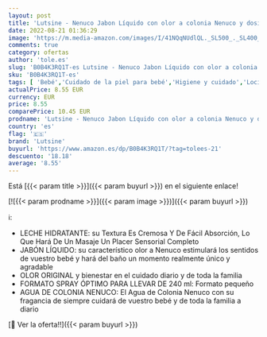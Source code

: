 ```yaml
---
layout: post
title: 'Lutsine - Nenuco Jabon Líquido con olor a colonia Nenuco y dosificador  650 ml + Nenuco Leche Hidratante Para Bebé  400ml + Nenuco Agua de Colonia  A partir de 3 meses  Formato Spray 240 ml'
date: 2022-08-21 01:36:29
image: 'https://m.media-amazon.com/images/I/41NQqNUdlQL._SL500_._SL400_.jpg'
comments: true
category: ofertas
author: 'tole.es'
slug: 'B0B4K3RQ1T-es Lutsine - Nenuco Jabon Líquido con olor a colonia Nenuco y...'
sku: 'B0B4K3RQ1T-es'
tags: [ 'Bebé','Cuidado de la piel para bebé','Higiene y cuidado','Lociones para la piel de bebé','bebé','lutsine','nenuco','🇪🇸', ]
actualPrice: 8.55 EUR
currency: EUR
price: 8.55
comparePrice: 10.45 EUR
prodname: 'Lutsine - Nenuco Jabon Líquido con olor a colonia Nenuco y dosificador  650 ml + Nenuco Leche Hidratante Para Bebé  400ml + Nenuco Agua de Colonia  A partir de 3 meses  Formato Spray 240 ml'
country: 'es'
flag: '🇪🇸'
brand: 'Lutsine'
buyurl: 'https://www.amazon.es/dp/B0B4K3RQ1T/?tag=tolees-21'
descuento: '18.18'
average: '8.55'
---
```


Está [{{< param title >}}]({{< param buyurl >}}) en el siguiente enlace!

[![{{< param prodname >}}]({{< param image >}})]({{< param buyurl >}})

ℹ️:

- LECHE HIDRATANTE: su Textura Es Cremosa Y De Fácil Absorción, Lo Que Hará De Un Masaje Un Placer Sensorial Completo
- JABÓN LÍQUIDO: su característico olor a Nenuco estimulará los sentidos de vuestro bebé y hará del baño un momento realmente único y agradable
- OLOR ORIGINAL y bienestar en el cuidado diario y de toda la familia
- FORMATO SPRAY ÓPTIMO PARA LLEVAR DE 240 ml: Formato pequeño
- AGUA DE COLONIA NENUCO: El Agua de Colonia Nenuco con su fragancia de siempre cuidará de vuestro bebé y de toda la familia a diario

[🛒 Ver la oferta!!]({{< param buyurl >}})
